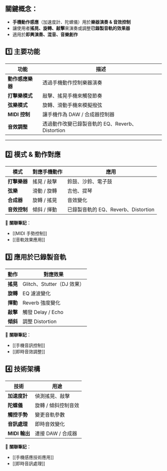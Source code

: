 ##  **關鍵概念**：

- **手機動作感應**（加速度計、陀螺儀）用於**樂器演奏 & 音效控制**
- 讓使用者**搖晃、旋轉、敲擊**來演奏或調整**已錄製音軌的效果器**
- 適用於**即興演奏、混音、音樂創作**

## **1️⃣ 主要功能**

|**功能**|**描述**|
|---|---|
|**動作感應樂器**|透過手機動作控制樂器演奏|
|**打擊樂模式**|敲擊、搖晃手機來觸發節奏|
|**弦樂模式**|旋轉、滑動手機來模擬撥弦|
|**MIDI 控制**|讓手機作為 DAW / 合成器控制器|
|**音效調整**|透過動作改變已錄製音軌的 EQ、Reverb、Distortion|

---

## **2️⃣ 模式 & 動作對應**

|**模式**|**對應手機動作**|**應用**|
|---|---|---|
|**打擊樂器**|搖晃 / 敲擊|鈴鼓、沙鈴、電子鼓|
|**弦樂**|滑動 / 旋轉|吉他、提琴|
|**合成器**|旋轉 / 搖晃|音效變化|
|**音效控制**|傾斜 / 揮動|已錄製音軌的 EQ、Reverb、Distortion|

🔗 **關聯筆記**：

- [[MIDI 手勢控制]]
- [[音軌效果應用]]

## **3️⃣ 應用於已錄製音軌**

|**動作**|**對應效果**|
|---|---|
|**搖晃**|Glitch、Stutter（DJ 效果）|
|**旋轉**|EQ 濾波變化|
|**揮動**|Reverb 強度變化|
|**敲擊**|觸發 Delay / Echo|
|**傾斜**|調整 Distortion|

🔗 **關聯筆記**：

- [[手機音訊控制]]
- [[即時音效調整]]

## **4️⃣ 技術架構**

|**技術**|**用途**|
|---|---|
|**加速度計**|偵測搖晃、敲擊|
|**陀螺儀**|旋轉 / 傾斜控制音效|
|**觸控手勢**|變更音軌參數|
|**音訊處理**|即時音效變化|
|**MIDI 輸出**|連接 DAW / 合成器|

🔗 **關聯筆記**：

- [[手機感應技術應用]]
- [[即時音訊處理]]